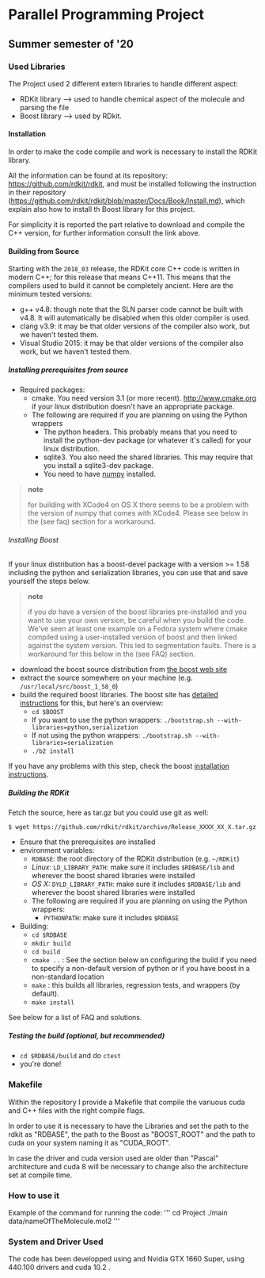 # Parallel Programming Project
## Summer semester of '20

### Used Libraries

The Project used 2 different extern libraries to handle different aspect:

- RDKit library --> used to handle chemical aspect of the molecule and parsing the file
- Boost library --> used by RDkit.

#### Installation

In order to make the code compile and work is necessary to install the RDKit library.

All the information can be found at its repository: https://github.com/rdkit/rdkit, and must be installed following the instruction in their repository (https://github.com/rdkit/rdkit/blob/master/Docs/Book/Install.md), which explain also how to install th Boost library for this project.

For simplicity it is reported the part relative to download and compile the C++ version, for further information consult the link above.

#### Building from Source

Starting with the `2018_03` release, the RDKit core C++ code is written in modern C++; for this release that means C++11.
This means that the compilers used to build it cannot be completely ancient. Here are the minimum tested versions:

- g++ v4.8: though note that the SLN parser code cannot be built with v4.8. It will automatically be disabled when this older compiler is used.
- clang v3.9: it may be that older versions of the compiler also work, but we haven't tested them.
- Visual Studio 2015: it may be that older versions of the compiler also work, but we haven't tested them.

##### Installing prerequisites from source

-   Required packages:
    - cmake. You need version 3.1 (or more recent). http://www.cmake.org if your linux distribution doesn't have an appropriate package.
    - The following are required if you are planning on using the Python wrappers
        -   The python headers. This probably means that you need to install the python-dev package (or whatever it's called) for your linux distribution.
        -   sqlite3. You also need the shared libraries. This may require that you install a sqlite3-dev package.
        -   You need to have [numpy](http://www.scipy.org/NumPy) installed.

> **note**
>
> for building with XCode4 on OS X there seems to be a problem with the version of numpy that comes with XCode4. Please see below in the (see faq) section for a workaround.


###### Installing Boost

If your linux distribution has a boost-devel package with a version >= 1.58 including the python and serialization libraries, you can use that and save yourself the steps below.

> **note**
>
> if you *do* have a version of the boost libraries pre-installed and you want to use your own version, be careful when you build the code. We've seen at least one example on a Fedora system where cmake compiled using a user-installed version of boost and then linked against the system version. This led to segmentation faults. There is a workaround for this below in the (see FAQ) section.

-   download the boost source distribution from [the boost web site](http://www.boost.org)
-   extract the source somewhere on your machine (e.g. `/usr/local/src/boost_1_58_0`)
-   build the required boost libraries. The boost site has [detailed instructions](http://www.boost.org/doc/libs/1_58_0/more/getting_started/index.html) for this, but here's an overview:
    -   `cd $BOOST`
    -   If you want to use the python wrappers: `./bootstrap.sh --with-libraries=python,serialization`
    -   If not using the python wrappers: `./bootstrap.sh --with-libraries=serialization`
    -   `./b2 install`

If you have any problems with this step, check the boost [installation instructions](http://www.boost.org/more/getting_started/unix-variants.html).

##### Building the RDKit

Fetch the source, here as tar.gz but you could use git as well:

```shellsession
$ wget https://github.com/rdkit/rdkit/archive/Release_XXXX_XX_X.tar.gz
```

-   Ensure that the prerequisites are installed
-   environment variables:
    -   `RDBASE`: the root directory of the RDKit distribution (e.g. `~/RDKit`)
    -   *Linux:* `LD_LIBRARY_PATH`: make sure it includes `$RDBASE/lib` and wherever the boost shared libraries were installed
    -   *OS X:* `DYLD_LIBRARY_PATH`: make sure it includes `$RDBASE/lib` and wherever the boost shared libraries were installed
    - The following are required if you are planning on using the Python wrappers:
        -   `PYTHONPATH`: make sure it includes `$RDBASE`
-   Building:
    -   `cd $RDBASE`
    -   `mkdir build`
    -   `cd build`
    -   `cmake ..` : See the section below on configuring the build if you need to specify a non-default version of python or if you have boost in a non-standard location
    -   `make` : this builds all libraries, regression tests, and wrappers (by default).
    -   `make install`

See below for a list of FAQ and solutions.

##### Testing the build (optional, but recommended)

-   `cd $RDBASE/build` and do `ctest`
-   you're done!

### Makefile

Within the repository I provide a Makefile that compile the variuous cuda and C++ files with the right compile flags.

In order to use it is necessary to have the Libraries and set the path to the rdkit as "RDBASE", the path to the Boost as "BOOST\_ROOT" and the path to cuda on your system naming it as "CUDA\_ROOT".

In case the driver and cuda version used are older than "Pascal" architecture and cuda 8  will be necessary to change also the architecture set at compile time.

### How to use it

Example of the command for running the code:
'''
cd Project
./main data/nameOfTheMolecule.mol2
'''

### System and Driver Used

The code has been developped using and Nvidia GTX 1660 Super, using 440.100 drivers and cuda 10.2 .
